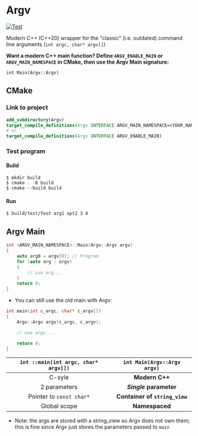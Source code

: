 # Argv

[![Test](https://github.com/D3r3k23/Argv/actions/workflows/test.yaml/badge.svg)](https://github.com/D3r3k23/Argv/actions/workflows/test.yaml)

Modern C++ (C++20) wrapper for the "classic" (i.e. outdated) command line arguments (`int argc, char* argv[]`)

**Want a modern C++ main function? Define `ARGV_ENABLE_MAIN` or `ARGV_MAIN_NAMESPACE` in CMake, then use the Argv Main signature:**

`int Main(Argv::Argv)`

## CMake

### Link to project

```cmake
add_subdirectory(Argv)
target_compile_definitions(Argv INTERFACE ARGV_MAIN_NAMESPACE=<YOUR_NAMESPACE>)
# or
target_compile_definitions(Argv INTERFACE ARGV_ENABLE_MAIN)
```

### Test program

#### Build
```
$ mkdir build
$ cmake . -B build
$ cmake --build build
```
#### Run
```
$ build/test/Test arg1 opt2 3 4
```

## Argv Main

```cpp
int <ARGV_MAIN_NAMESPACE>::Main(Argv::Argv argv)
{
    auto arg0 = argv[0]; // Program
    for (auto arg : argv)
    {
        // use arg...
    }
    return 0;
}
```

* You can still use the old main with Argv:

```cpp
int main(int c_argc, char* c_argv[])
{
    Argv::Argv argv(c_argc, c_argv);

    // use argv...

    return 0;
}
```

| `int ::main(int argc, char* argv[])` | `int Main(Argv::Argv argv)`    |
| :----------------------------------: | :----------------------------: |
| C-syle                               | **Modern C++**                 |
| 2 parameters                         | ***Single* parameter**         |
| Pointer to `const char*`             | **Container of `string_view`** |
| Global scope                         | **Namespaced**                 |

* Note: the args are stored with a string_view so Argv does not own them; this is fine since Argv just stores the parameters passed to `main`
